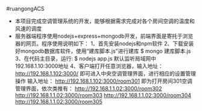 #ruangongACS
* 本项目完成空调管理系统的开发，能够根据需求完成对各个房间空调的温度和风速的调度
* 服务器端程序使用nodejs+express+mongodb开发，前端界面是寄托于浏览器的网页。程序使用说明如下：
1、首先安装nodejs和npm软件
2、下载安装好mongodb数据库软件，使用“建库脚本.js”进行建库
	$ mongo 建库脚本.js
3、在代码主目录，运行:
	$ nodejs app.js
默认监听局域网中192.168.1.10:3000地址
4、客户端打开任意浏览器，输入地址：
	http://192.168.1.102:3000/
	即可进入中央空调管理界面，进行相应的设置管理操作
输入地址：
	http://192.168.1.102:3000/room301
	即为打开房间301空调管理界面，依次类推有：
	http://192.168.1.1.02:3000/room302
	http://192.168.1.1.02:3000/room303 
	http://192.168.1.1.02:3000/room304 
	http://192.168.1.1.02:3000/room305 